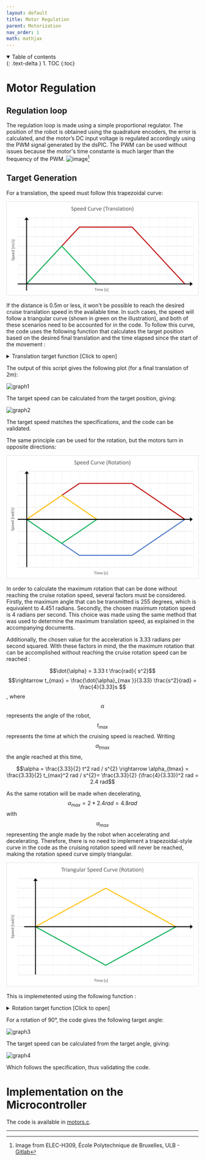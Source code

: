 ```yaml
---
layout: default
title: Motor Regulation
parent: Motorization
nav_order: 1
math: mathjax
---
```



<details open markdown="block">
  <summary>
    Table of contents
  </summary>
  {: .text-delta }
1. TOC
{:toc}
</details>

# Motor Regulation

## Regulation loop
The regulation loop is made using a simple proportional regulator. 
The position of the robot is obtained using the quadrature encoders, the error is calculated, and the motor’s DC input voltage is regulated accordingly using the PWM signal generated by the dsPIC. The PWM can be used without issues because the motor's time constante is much larger than the frequency of the PWM.
![image](https://user-images.githubusercontent.com/23436953/236776366-69fdc0b7-26fe-4eb6-9e63-9bd44f4d96c5.png)[^1]  

## Target Generation

For a translation, the speed must follow this trapezoidal curve:  

![speedCurve](../assets/images/speedCurve.png)

If the distance is 0.5m or less, it won't be possible to reach the desired cruise translation speed in the available time. 
In such cases, the speed will follow a triangular curve (shown in green on the illustration), and both of these scenarios need to be accounted for in the code.
To follow this curve, the code uses the following function that calculates the target position based on the desired final translation and the time elapsed since the start of the movement :
<details markdown="block">
<summary>
Translation target function [Click to open]
</summary>

```c
float GetTarget(float time, float final_target) // time in s, end in m = final distance
{
    int sign = FloatSign(final_target);
    float end = FloatAbs(final_target);

    if (end < 0.5) 
    {
        float half_time = sqrt(end / 0.5);
        if (time > half_time * 2)
        {
            return end * sign;
        }
        if (time < half_time)
        {
            return (time * time * ACCELERATION / 2) * sign;
        }
        else
        {
            float distAldreadyMade = half_time * half_time * ACCELERATION / 2;
            float time_since_slowing = time - half_time;
            // TODO: set as #defines ?
            return (distAldreadyMade + 0.5 * half_time * time_since_slowing - time_since_slowing * time_since_slowing * 0.25) * sign;
        }
    }
    if (time < 1)
    {
        return (time * time * 0.25) * sign;
    }

    float time_at_cruise = (end - 0.5) / 0.5;

    if (time >= time_at_cruise + 1) // Slowing down
    {
        float time_remaining = time_at_cruise + 2 - time;
        float time_since_slowing = time - time_at_cruise - 1;

        if (time_remaining < 0)
        {
            // TODO: set as #defines ?
            return (0.5 * time_at_cruise + 0.5) * sign;
        }

        // TODO: set as #defines ?
        return (0.5 * time_at_cruise + 0.25 + 0.5 * time_since_slowing - time_since_slowing * time_since_slowing * 0.25) * sign;
    }
    // TODO: set as #defines ?
    return ((time - 1) * 0.5 + 0.25) * sign;
}
```

</details>

The output of this script gives the following plot (for a final translation of 2m):  

![graph1](https://user-images.githubusercontent.com/23436953/236680182-96053696-b795-4aa4-b4aa-0a5f529da144.png)

The target speed can be calculated from the target position, giving:  

![graph2](https://user-images.githubusercontent.com/23436953/236680264-371f3775-b0c9-49de-9790-0c46fd52e5d2.png)

The target speed matches the specifications, and the code can be validated.  

The same principle can be used for the rotation, but the motors turn in opposite directions:  

![speedCurveRot](../assets/images/speedCurveRot.png)

In order to calculate the maximum rotation that can be done without reaching the cruise rotation speed, several factors must be considered. Firstly, the maximum angle that can be transmitted is 255 degrees, which is equivalent to 4.451 radians. Secondly, the chosen maximum rotation speed is 4 radians per second. This choice was made using the same method that was used to determine the maximum translation speed, as explained in the accompanying documents.

Additionally, the chosen value for the acceleration is 3.33 radians per second squared. With these factors in mind, the the maximum rotation that can be accomplished without reaching the cruise rotation speed can be reached :

$$\dot{\alpha} = 3.33 t \frac{rad}{ s^2}$$ $$\rightarrow t_{max} = \frac{\dot{\alpha}_{max }}{3.33} \frac{s^2}{rad} = \frac{4}{3.33}s $$, where $$\alpha$$ represents the angle of the robot, $$t_{max}$$ represents the time at which the cruising speed is reached.
Writing $$\alpha_{tmax}$$ the angle reached at this time,

$$\alpha = \frac{3.33}{2} t^2 rad / s^{2} \rightarrow \alpha_{tmax} = \frac{3.33}{2}  t_{max}^2 rad / s^{2}= \frac{3.33}{2} (\frac{4}{3.33})^2 rad = 2.4 rad$$

As the same rotation will be made when decelerating, $$\alpha_{max} = 2*2.4 rad = 4.8 rad$$  with $$\alpha_{max}$$ representing the angle made by the robot when accelerating and decelerating.
Therefore, there is no need to implement a trapezoidal-style curve in the code as the cruising rotation speed will never be reached, making the rotation speed curve simply triangular.  

![speedCurveRot-triang](../assets/images/speedCurveRot-triang.png)

This is implemetented using the following function :


<details markdown="block">
<summary>
Rotation target function [Click to open]
</summary>

```c

float getTargetAngle(float given_angle, float time_since_start)
{

    int sign = FloatSign(given_angle);
    float target_angle = FloatAbs(given_angle);
    // Calculate the maximum angle that can be reached before reaching the cruise speed

    float angle_to_return = 0;

    if (target_angle > MAX_ANGLE)
    {
    //Unreachable
        return 0; // Such an angle is not sendable in 8 bits
    }

    float half_time = sqrt(target_angle / ACCELERATION_ROTATION); // The time at wich we start decelerating

    if (time_since_start < half_time)
    {
        // Simple acceleration
        angle_to_return = time_since_start * time_since_start * ACCELERATION_ROTATION / 2;
    }
    else
    {
        float time_since_slowing = time_since_start - half_time;
        // Distance aldready made when accelerating
        angle_to_return = half_time * half_time * ACCELERATION_ROTATION / 2;
        // Distance since deceleration
        angle_to_return += ACCELERATION_ROTATION * (half_time * time_since_slowing - time_since_slowing * time_since_slowing / 2);
    }
    if (time_since_start >= half_time * 2)
    {
        angle_to_return = target_angle;
    }

    return angle_to_return * sign;
}

```

</details>


For a rotation of 90°, the code gives the following target angle:

![graph3](https://user-images.githubusercontent.com/23436953/236680434-37b6e3f3-e92a-4576-bf1a-4b89dfd749b3.png)

The target speed can be calculated from the target angle, giving:  

![graph4](https://user-images.githubusercontent.com/23436953/236680441-1c68ecb6-01c3-4837-828b-047a7f71b89b.png)

Which follows the specification, thus validating the code.


# Implementation on the Microcontroller
The code is available in [motors.c](https://github.com/DemonicTricycle/DemonicTricycle-ELECH309/blob/main/src/motors.c).

----

[^1]: Image from ELEC-H309, École Polytechnique de Bruxelles, ULB - [Gitlab](https://gitlab.com/mosee/elech309-2023)
